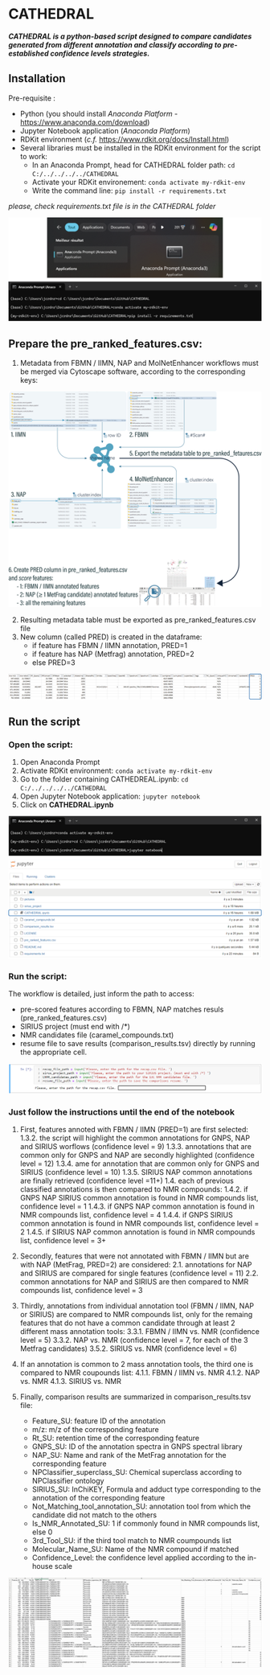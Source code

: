 # CATHEDRAL
***CATHEDRAL is a python-based script designed to compare candidates generated from different annotation and classify according to pre-established confidence levels strategies.***

## Installation
Pre-requisite :
- Python (you should install *Anaconda Platform* - https://www.anaconda.com/download)
- Jupyter Notebook application (*Anaconda Platform*)
- RDKit environment (*c.f.* https://www.rdkit.org/docs/Install.html)
- Several libraries must be installed in the RDKit environment for the script to work:
	* In an Anaconda Prompt, head for CATHEDRAL folder path: ```cd C:/../../../../CATHEDRAL```
 	* Activate your RDKit environement: ```conda activate my-rdkit-env```
 	* Write the command line: ```pip install -r requirements.txt```

*please, check requirements.txt file is in the CATHEDRAL folder*

![Plan de travail 11080](/pictures/cathedral_requirements.png)

## Prepare the pre_ranked_features.csv:
1. Metadata from FBMN / IIMN, NAP and MolNetEnhancer workflows must be merged via Cytoscape software, according to the corresponding keys:

![Plan de travail 11080](/pictures/cathedral_merge.png)

2. Resulting metadata table must be exported as pre_ranked_features.csv file
3. New column (called PRED) is created in the dataframe:
	* if feature has FBMN / IIMN annotation, PRED=1
	* if feature has NAP (Metfrag) annotation, PRED=2
	* else PRED=3

![Plan de travail 11080](/pictures/cathedral_merge_pred.png)

## Run the script
### Open the script:
1. Open Anaconda Prompt
2. Activate RDKit environment: ```conda activate my-rdkit-env```
3. Go to the folder containing CATHEDREAL.ipynb: ```cd C:/../../../../CATHEDRAL```
4. Open Jupyter Notebook application: ```jupyter notebook```
5. Click on **CATHEDRAL.ipynb** 

![Plan de travail 11080](/pictures/cathedral_script.png)

### Run the script:
The workflow is detailed, just inform the path to access:
  - pre-scored features according to FBMN, NAP matches resuls (pre_ranked_features.csv)
  - SIRIUS project (must end with /*)
  - NMR candidates file (caramel_compounds.txt)
  - resume file to save results (comparison_results.tsv)
directly by running the appropriate cell.

![Plan de travail 11080](/pictures/input_files.png)

### Just follow the instructions until the end of the notebook
1. First, features annoted with FBMN / IIMN (PRED=1) are first selected:
	1.3.2. the script will highlight the common annotations for GNPS, NAP and SIRIUS worflows (confidence level = 9)
	1.3.3. annotations that are common only for GNPS and NAP are secondly highlighted (confidence level = 12)
	1.3.4. ame for annotation that are common only for GNPS and SIRIUS (confidence level = 10)
	1.3.5. SIRIUS NAP common annotations are finally retrieved (confidence level =11+)
	1.4. each of previous classified annotations is then compared to NMR compounds:
		1.4.2. if GNPS NAP SIRIUS common annotation is found in NMR compounds list, confidence level = 1
           	1.4.3. if GNPS NAP common annotation is found in NMR compounds list, confidence level = 4
           	1.4.4. if GNPS SIRIUS common annotation is found in NMR compounds list, confidence level = 2
           	1.4.5. if SIRIUS NAP common annotation is found in NMR compounds list, confidence level = 3+

2. Secondly, features that were not annotated with FBMN / IIMN but are with NAP (MetFrag, PRED=2) are considered:
	2.1. annotations for NAP and SIRIUS are compared for single features (confidence level = 11)
	2.2. common annotations for NAP and SIRIUS are then compared to NMR compounds list, confidence level = 3

3. Thirdly, annotations from individual annotation tool (FBMN / IIMN, NAP or SIRIUS) are compared to NMR compounds list, only for the remaing features that do not have a common candidate through at least 2 different mass annotation tools:
	3.3.1. FBMN / IIMN vs. NMR (confidence level = 5)
	3.3.2. NAP vs. NMR (confidence level = 7, for each of the 3 Metfrag candidates)
	3.5.2. SIRIUS vs. NMR (confidence level = 6)

4. If an annotation is common to 2 mass annotation tools, the third one is compared to NMR coupounds list:
	4.1.1. FBMN / IIMN vs. NMR
	4.1.2. NAP vs. NMR
	4.1.3. SIRIUS vs. NMR
      
5. Finally, comparison results are summarized in comparison_results.tsv file:
	* Feature_SU: feature ID of the annotation
	* m/z: m/z of the corresponding feature
	* Rt_SU: retention time of the corresponding feature
	* GNPS_SU: ID of the annotation spectra in GNPS spectral library
	* NAP_SU: Name and rank of the MetFrag annotation for the corresponding feature
	* NPClassifier_superclass_SU: Chemical superclass according to NPClassifier ontology
	* SIRIUS_SU: InChiKEY, Formula and adduct type corresponding to the annotation of the corresponding feature
	* Not_Matching_tool_annotation_SU: annotation tool from which the candidate did not match to the others
	* Is_NMR_Annotated_SU: 1 if commonly found in NMR compounds list, else 0 
	* 3rd_Tool_SU: if the third tool match to NMR coumpounds list
	* Molecular_Name_SU: Name of the NMR compound if matched
	* Confidence_Level: the confidence level applied according to the in-house scale

![Plan de travail 11080](/pictures/cathedral_results.png)


      
 
